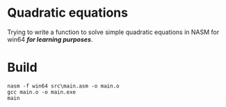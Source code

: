 # Quadratic equations

Trying to write a function to solve simple quadratic equations in NASM for win64 ***for learning purposes***.

# Build

```
nasm -f win64 src\main.asm -o main.o
gcc main.o -o main.exe
main
```
